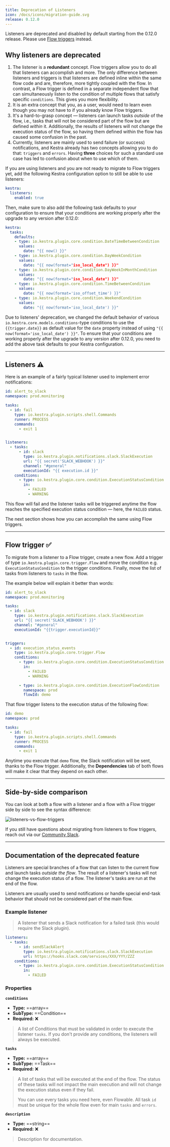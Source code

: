 ```yaml
---
title: Deprecation of Listeners
icon: /docs/icons/migration-guide.svg
release: 0.12.0
---
```


Listeners are deprecated and disabled by default starting from the 0.12.0 release. Please use [Flow triggers](../04.workflow-components/07.triggers/flow-trigger.md) instead.

## Why listeners are deprecated

1. The listener is a **redundant** concept. Flow triggers allow you to do all that listeners can accomplish and more. The only difference between listeners and triggers is that listeners are defined inline within the same flow code and are, therefore, more tightly coupled with the flow. In contrast, a Flow trigger is defined in a separate independent flow that can simultaneously listen to the condition of multiple flows that satisfy specific `conditions`. This gives you more flexibility.
2. It is an extra concept that you, as a user, would need to learn even though you may not have to if you already know Flow triggers.
3. It's a hard-to-grasp concept — listeners can launch tasks *outside* of the flow, i.e., tasks that will not be considered part of the flow but are defined *within* it. Additionally, the results of listeners will not change the execution status of the flow, so having them defined within the flow has caused some confusion in the past.
4. Currently, listeners are mainly used to send failure (or success) notifications, and Kestra already has two concepts allowing you to do that: `triggers` and `errors`. Having **three** choices for such a standard use case has led to confusion about when to use which of them.

If you are using listeners and you are not ready to migrate to Flow triggers yet, add the following Kestra configuration option to still be able to use listeners:

```yaml
kestra:
  listeners:
    enabled: true
```

Then, make sure to also add the following task defaults to your configuration to ensure that your conditions are working properly after the upgrade to any version after 0.12.0:

```yaml
kestra:
  tasks:
    defaults:
    - type: io.kestra.plugin.core.condition.DateTimeBetweenCondition
      values:
        date: "{{ now() }}"
    - type: io.kestra.plugin.core.condition.DayWeekCondition
      values:
        date: "{{ now(format="iso_local_date") }}"
    - type: io.kestra.plugin.core.condition.DayWeekInMonthCondition
      values:
        date: "{{ now(format="iso_local_date") }}"
    - type: io.kestra.plugin.core.condition.TimeBetweenCondition
      values:
        date: "{{ now(format='iso_offset_time') }}"
    - type: io.kestra.plugin.core.condition.WeekendCondition
      values:
        date: "{{ now(format='iso_local_date') }}"
```

Due to listeners' deprecation, we changed the default behavior of various `io.kestra.core.models.conditions`-type conditions to use the `{{trigger.date}}` as default value for the `date` property instead of using `"{{ now(format='iso_local_date') }}"`. To ensure that your conditions are working properly after the upgrade to any version after 0.12.0, you need to add the above task defaults to your Kestra configuration.

---

## Listeners :warning:

Here is an example of a fairly typical listener used to implement error notifications:

```yaml
id: alert_to_slack
namespace: prod.monitoring

tasks:
  - id: fail
    type: io.kestra.plugin.scripts.shell.Commands
    runner: PROCESS
    commands:
      - exit 1


listeners:
  - tasks:
      - id: slack
        type: io.kestra.plugin.notifications.slack.SlackExecution
        url: "{{ secret('SLACK_WEBHOOK') }}"
        channel: "#general"
        executionId: "{{ execution.id }}"
    conditions:
      - type: io.kestra.plugin.core.condition.ExecutionStatusCondition
        in:
          - FAILED
          - WARNING
```

This flow will fail and the listener tasks will be triggered anytime the flow reaches the specified execution status condition — here, the `FAILED` status.

The next section shows how you can accomplish the same using Flow triggers.

---

## Flow trigger ✅

To migrate from a listener to a Flow trigger, create a new flow. Add a trigger of type `io.kestra.plugin.core.trigger.Flow` and move the condition e.g. `ExecutionStatusCondition` to the trigger conditions. Finally, move the list of tasks from listeners to `tasks` in the flow.

The example below will explain it better than words:

```yaml
id: alert_to_slack
namespace: prod.monitoring

tasks:
  - id: slack
    type: io.kestra.plugin.notifications.slack.SlackExecution
    url: "{{ secret('SLACK_WEBHOOK') }}"
    channel: "#general"
    executionId: "{{trigger.executionId}}"


triggers:
  - id: execution_status_events
    type: io.kestra.plugin.core.trigger.Flow
    conditions:
      - type: io.kestra.plugin.core.condition.ExecutionStatusCondition
        in:
          - FAILED
          - WARNING

      - type: io.kestra.plugin.core.condition.ExecutionFlowCondition
        namespace: prod
        flowId: demo
```

That flow trigger listens to the execution status of the following flow:

```yaml
id: demo
namespace: prod

tasks:
  - id: fail
    type: io.kestra.plugin.scripts.shell.Commands
    runner: PROCESS
    commands:
      - exit 1
```

Anytime you execute that `demo` flow, the Slack notification will be sent, thanks to the Flow trigger. Additionally, the **Dependencies** tab of both flows will make it clear that they depend on each other.

---

## Side-by-side comparison

You can look at both a flow with a listener and a flow with a Flow trigger side by side to see the syntax difference:

![listeners-vs-flow-triggers](/docs/migration-guide/listeners-vs-flow-triggers.png)

If you still have questions about migrating from listeners to flow triggers, reach out via our [Community Slack](/slack).

---

## Documentation of the deprecated feature

Listeners are special branches of a flow that can listen to the current flow and launch tasks *outside the flow*. The result of a listener's tasks will not change the execution status of a flow. The listener's tasks are run at the end of the flow.

Listeners are usually used to send notifications or handle special end-task behavior that should not be considered part of the main flow.

### Example listener

> A listener that sends a Slack notification for a failed task (this would require the Slack plugin).

```yaml
listeners:
  - tasks:
      - id: sendSlackAlert
        type: io.kestra.plugin.notifications.slack.SlackExecution
        url: https://hooks.slack.com/services/XXX/YYY/ZZZ
    conditions:
      - type: io.kestra.plugin.core.condition.ExecutionStatusCondition
        in:
          - FAILED
```

### Properties

**`conditions`**

* **Type:** ==array==
* **SubType:** ==Condition==
* **Required:** ❌

> A list of Conditions that must be validated in order to execute the listener `tasks`. If you don't provide any conditions, the listeners will always be executed.

**`tasks`**

* **Type:** ==array==
* **SubType:** ==Task==
* **Required:** ❌

> A list of tasks that will be executed at the end of the flow. The status of these tasks will not impact the main execution and will not change the execution status even if they fail.
>
> You can use every tasks you need here, even Flowable.
> All task `id` must be unique for the whole flow even for main `tasks` and `errors`.

**`description`**

* **Type:** ==string==
* **Required:** ❌

> Description for documentation.

